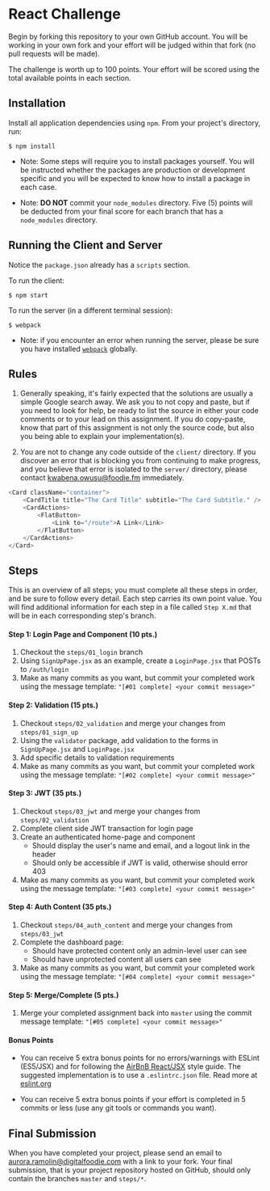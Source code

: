 React Challenge
==========================

Begin by forking this repository to your own GitHub account. You will be working in your own fork and your effort will be judged within that fork (no pull requests will be made).

The challenge is worth up to 100 points. Your effort will be scored using the total available points in each section.

## Installation

Install all application dependencies using `npm`. From your project's directory, run:
```
$ npm install
```

 - Note: Some steps will require you to install packages yourself. You will be instructed whether the packages are production or development specific and you will be expected to know how to install a package in each case.

 - Note: **DO NOT** commit your `node_modules` directory. Five (5) points will be deducted from your final score for each branch that has a `node_modules` directory.

## Running the Client and Server

Notice the `package.json` already has a `scripts` section.

To run the client:
```
$ npm start
```

To run the server (in a different terminal session):
```
$ webpack
```

 - Note: if you encounter an error when running the server, please be sure you have installed [`webpack`](https://webpack.github.io/) globally.

## Rules

1. Generally speaking, it's fairly expected that the solutions are usually a simple Google search away. We ask you to not copy and paste, but if you need to look for help, be ready to list the source in either your code comments or to your lead on this assignment. If you do copy-paste, know that part of this assignment is not only the source code, but also you being able to explain your implementation(s).

2. You are not to change any code outside of the `client/` directory. If you discover an error that is blocking you from continuing to make progress, and you believe that error is isolated to the `server/` directory, please contact kwabena.owusu@foodie.fm immediately.

```javascript
<Card className="container">
    <CardTitle title="The Card Title" subtitle="The Card Subtitle." />
    <CardActions>
        <FlatButton>
            <Link to="/route">A Link</Link>
        </FlatButton>
    </CardActions>
</Card>
```


## Steps

This is an overview of all steps; you must complete all these steps in order, and be sure to follow every detail. Each step carries its own point value. You will find additional information for each step in a file called `Step X.md` that will be in each corresponding step's branch.

#### Step 1: Login Page and Component (10 pts.)
 1. Checkout the `steps/01_login` branch
 2. Using `SignUpPage.jsx` as an example, create a `LoginPage.jsx` that POSTs to `/auth/login`
 3. Make as many commits as you want, but commit your completed work using the message template: `"[#01 complete] <your commit message>"`

#### Step 2: Validation (15 pts.)
 1. Checkout `steps/02_validation` and merge your changes from `steps/01_sign_up`
 2. Using the `validator` package, add validation to the forms in `SignUpPage.jsx` and `LoginPage.jsx`
 3. Add specific details to validation requirements
 4. Make as many commits as you want, but commit your completed work using the message template: `"[#02 complete] <your commit message>"`

#### Step 3: JWT (35 pts.)
 1. Checkout `steps/03_jwt` and merge your changes from `steps/02_validation`
 2. Complete client side JWT transaction for login page
 3. Create an authenticated home-page and component
    - Should display the user's name and email, and a logout link in the header
    - Should only be accessible if JWT is valid, otherwise should error 403
 4. Make as many commits as you want, but commit your completed work using the message template: `"[#03 complete] <your commit message>"`

#### Step 4: Auth Content (35 pts.)
 1. Checkout `steps/04_auth_content` and merge your changes from `steps/03_jwt`
 2. Complete the dashboard page:
    - Should have protected content only an admin-level user can see
    - Should have unprotected content all users can see
 3. Make as many commits as you want, but commit your completed work using the message template: `"[#04 complete] <your commit message>"`

#### Step 5: Merge/Complete (5 pts.)
 1. Merge your completed assignment back into `master` using the commit message template: `"[#05 complete] <your commit message>"`

#### Bonus Points
- You can receive 5 extra bonus points for no errors/warnings with ESLint (ES5/JSX) and for following the [AirBnB React/JSX](https://github.com/airbnb/javascript/tree/master/react) style guide. The suggested implementation is to use a `.eslintrc.json` file. Read more at [eslint.org](http://eslint.org/)

- You can receive 5 extra bonus points if your effort is completed in 5 commits or less (use any git tools or commands you want).


## Final Submission

When you have completed your project, please send an email to aurora.ramolin@digitalfoodie.com with a link to your fork. Your final submission, that is your project repository hosted on GitHub, should only contain the branches `master` and `steps/*`.
